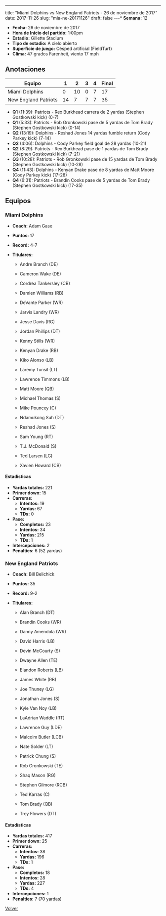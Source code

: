 ---
title: "Miami Dolphins vs New England Patriots - 26 de noviembre de 2017"
date: 2017-11-26
slug: "mia-ne-20171126"
draft: false
---* **Semana:** 12
* **Fecha:** 26 de noviembre de 2017
* **Hora de Inicio del partido:** 1:00pm
* **Estadio:** Gillette Stadium
* **Tipo de estadio:** A cielo abierto
* **Superficie de juego:** Césped artificial (FieldTurf)
* **Clima:** 47 grados Farenheit, viento 17 mph




## Anotaciones
| Equipo | 1 | 2 | 3 | 4 | Final |
|--------|---|---|---|---|-------|
| Miami Dolphins  | 0 | 10 | 0 | 7  | 17 |
| New England Patriots  | 14 | 7 | 7 | 7  | 35 |
* **Q1** (11:39): Patriots - Rex Burkhead carrera de 2 yardas (Stephen Gostkowski kick) (0-7)
* **Q1** (5:33): Patriots - Rob Gronkowski pase de 5 yardas de Tom Brady (Stephen Gostkowski kick) (0-14)
* **Q2** (13:19): Dolphins - Reshad Jones 14 yardas fumble return (Cody Parkey kick) (7-14)
* **Q2** (4:06): Dolphins - Cody Parkey field goal de 28 yardas (10-21)
* **Q2** (8:29): Patriots - Rex Burkhead pase de 1 yardas de Tom Brady (Stephen Gostkowski kick) (7-21)
* **Q3** (10:28): Patriots - Rob Gronkowski pase de 15 yardas de Tom Brady (Stephen Gostkowski kick) (10-28)
* **Q4** (11:43): Dolphins - Kenyan Drake pase de 8 yardas de Matt Moore (Cody Parkey kick) (17-28)
* **Q4** (6:31): Patriots - Brandin Cooks pase de 5 yardas de Tom Brady (Stephen Gostkowski kick) (17-35)


## Equipos


### Miami Dolphins
* **Coach:** Adam Gase
* **Puntos:** 17
* **Record:** 4-7
* **Titulares:** 

  * Andre Branch (DE) 

  * Cameron Wake (DE) 

  * Cordrea Tankersley (CB) 

  * Damien Williams (RB) 

  * DeVante Parker (WR) 

  * Jarvis Landry (WR) 

  * Jesse Davis (RG) 

  * Jordan Phillips (DT) 

  * Kenny Stills (WR) 

  * Kenyan Drake (RB) 

  * Kiko Alonso (LB) 

  * Laremy Tunsil (LT) 

  * Lawrence Timmons (LB) 

  * Matt Moore (QB) 

  * Michael Thomas (S) 

  * Mike Pouncey (C) 

  * Ndamukong Suh (DT) 

  * Reshad Jones (S) 

  * Sam Young (RT) 

  * T.J. McDonald (S) 

  * Ted Larsen (LG) 

  * Xavien Howard (CB) 

#### Estadísticas
* **Yardas totales:** 221
* **Primer down:** 15
* **Carreras:**
  * **Intentos:** 19
  * **Yardas:** 67
  * **TDs:** 0
* **Pase:**
  * **Completos:** 23
  * **Intentos:** 34
  * **Yardas:** 215
  * **TDs:** 1
* **Intercepciones:** 2
* **Penalties:** 6 (52 yardas)

### New England Patriots
* **Coach:** Bill Belichick
* **Puntos:** 35
* **Record:** 9-2
* **Titulares:** 

  * Alan Branch (DT) 

  * Brandin Cooks (WR) 

  * Danny Amendola (WR) 

  * David Harris (LB) 

  * Devin McCourty (S) 

  * Dwayne Allen (TE) 

  * Elandon Roberts (LB) 

  * James White (RB) 

  * Joe Thuney (LG) 

  * Jonathan Jones (S) 

  * Kyle Van Noy (LB) 

  * LaAdrian Waddle (RT) 

  * Lawrence Guy (LDE) 

  * Malcolm Butler (LCB) 

  * Nate Solder (LT) 

  * Patrick Chung (S) 

  * Rob Gronkowski (TE) 

  * Shaq Mason (RG) 

  * Stephon Gilmore (RCB) 

  * Ted Karras (C) 

  * Tom Brady (QB) 

  * Trey Flowers (DT) 

#### Estadísticas
* **Yardas totales:** 417
* **Primer down:** 25
* **Carreras:**
  * **Intentos:** 38
  * **Yardas:** 196
  * **TDs:** 1
* **Pase:**
  * **Completos:** 18
  * **Intentos:** 28
  * **Yardas:** 227
  * **TDs:** 4
* **Intercepciones:** 1
* **Penalties:** 7 (70 yardas)


[Volver](/historia/2017)
